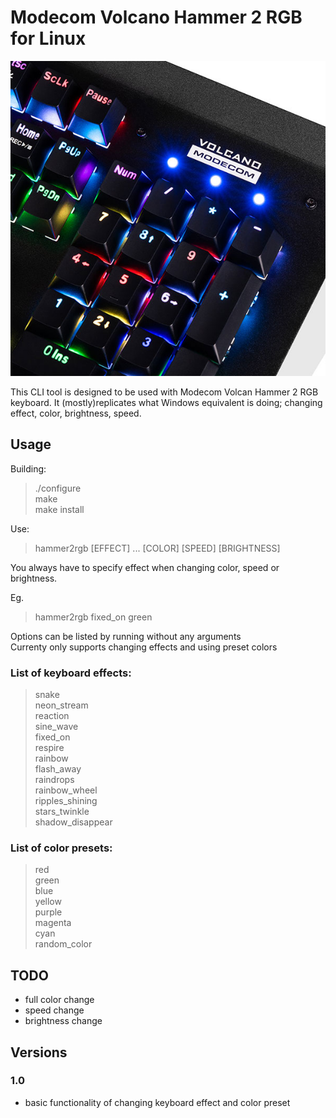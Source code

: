 # Modecom Volcano Hammer 2 RGB for Linux
![alt text](pic.jpg)

This CLI tool is designed to be used with Modecom Volcan Hammer 2 RGB keyboard. It (mostly)replicates what Windows
equivalent is doing; changing effect, color, brightness, speed. 
## Usage
Building:
> ./configure \
> make \
> make install

Use:
> hammer2rgb [EFFECT] ... [COLOR] [SPEED] [BRIGHTNESS]

You always have to specify effect when changing color, speed or brightness.

Eg.
> hammer2rgb fixed_on green

Options can be listed by running without any arguments \
Currenty only supports changing effects and using preset colors


### List of keyboard effects:
>snake \
>neon_stream \
>reaction \
>sine_wave \
>fixed_on \
>respire \
>rainbow \
>flash_away \
>raindrops \
>rainbow_wheel \
>ripples_shining \
>stars_twinkle \
>shadow_disappear
### List of color presets:
>red \
>green \
>blue \
>yellow \
>purple \
>magenta \
>cyan \
>random_color

## TODO
- full color change
- speed change
- brightness change

## Versions
### 1.0
- basic functionality of changing keyboard effect and color preset